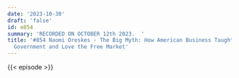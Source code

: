 ```yaml
---
date: '2023-10-30'
draft: 'false'
id: e854
summary: 'RECORDED ON OCTOBER 12th 2023.  '
title: '#854 Naomi Oreskes - The Big Myth: How American Business Taught Us to Loathe
  Government and Love the Free Market'
---
```

{{< episode >}}
